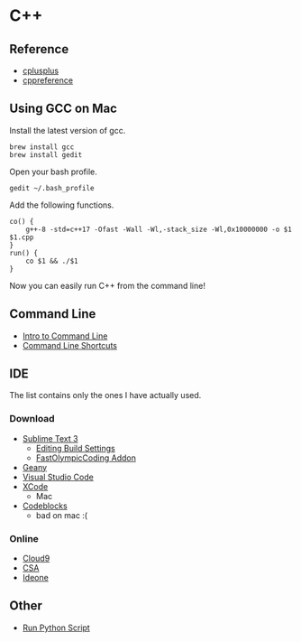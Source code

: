 # C++

## Reference

 * [cplusplus](http://www.cplusplus.com/reference/)
 * [cppreference](http://en.cppreference.com/w/)

## Using GCC on Mac 

Install the latest version of gcc.

```
brew install gcc
brew install gedit
```

Open your bash profile. 

```
gedit ~/.bash_profile
```

Add the following functions.

```
co() { 
	g++-8 -std=c++17 -Ofast -Wall -Wl,-stack_size -Wl,0x10000000 -o $1 $1.cpp
}
run() {
	co $1 && ./$1
}
```

Now you can easily run C++ from the command line!

## Command Line  

 * [Intro to Command Line](http://blog.teamtreehouse.com/introduction-to-the-mac-os-x-command-line)
 * [Command Line Shortcuts](https://jonsuh.com/blog/bash-command-line-shortcuts/)
 
## IDE

The list contains only the ones I have actually used.

### Download

 * [Sublime Text 3](https://www.sublimetext.com/)
   * [Editing Build Settings](https://stackoverflow.com/questions/23789410/how-to-edit-sublime-text-build-settings)
   * [FastOlympicCoding Addon](https://github.com/Jatana/FastOlympicCoding)
 * [Geany](https://www.geany.org/)
 * [Visual Studio Code](https://code.visualstudio.com/)
 * [XCode](https://developer.apple.com/xcode/)
   * Mac
 * [Codeblocks](http://www.codeblocks.org/)
   * bad on mac :(

### Online

 * [Cloud9](https://c9.io/)
 * [CSA](https://csacademy.com/workspace/)
 * [Ideone](http://ideone.com/)

## Other

 * [Run Python Script](https://stackoverflow.com/questions/7855996/cant-run-python-py-files-from-terminal-on-mac)
